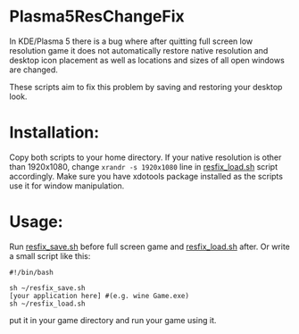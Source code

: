 # Plasma5ResChangeFix
In KDE/Plasma 5 there is a bug where after quitting full screen low resolution game it does not automatically restore native resolution and desktop icon placement as well as locations and sizes of all open windows are changed.

These scripts aim to fix this problem by saving and restoring your desktop look.

# Installation:
Copy both scripts to your home directory. If your native resolution is other than 1920x1080, change `xrandr -s 1920x1080` line in [resfix_load.sh](resfix_load.sh) script accordingly. Make sure you have xdotools package installed as the scripts use it for window manipulation.


# Usage:
Run [resfix_save.sh](resfix_save.sh) before full screen game and [resfix_load.sh](resfix_load.sh) after. Or write a small script like this:
```
#!/bin/bash

sh ~/resfix_save.sh
[your application here] #(e.g. wine Game.exe)
sh ~/resfix_load.sh
```
put it in your game directory and run your game using it.
